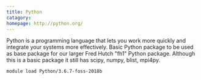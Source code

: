 ```yaml
---
title: Python
catagory:  
homepage: http://python.org/
---
```

Python is a programming language that lets you work more quickly and integrate your systems more effectively.
Basic Python package to be used as base package for our larger Fred Hutch "fh1" Python package. Although this is a basic package it still has scipy, numpy, blist, mpi4py. 
```
module load Python/3.6.7-foss-2018b
```
